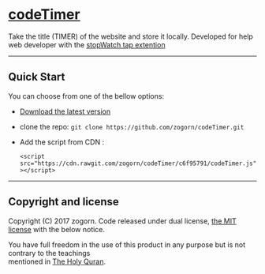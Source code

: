 # [codeTimer](https://github.com/zogorn/codeTimer)
Take the title (TIMER) of the website and store it locally.
Developed for help web developer with the [stopWatch tap extention](https://chrome.google.com/webstore/detail/stopwatch-tab/kpgmkamkehfbeilamncpcaafbdfbjmmc)


***


## Quick Start
You can choose from one of the bellow options:
+ [Download the latest version](https://github.com/zogorn/codeTimer/archive/master.zip)
+ clone the repo: `git clone https://github.com/zogorn/codeTimer.git`
+ Add the script from CDN :

  `<script src="https://cdn.rawgit.com/zogorn/codeTimer/c6f95791/codeTimer.js"></script>`


***


## Copyright and license
Copyright (C) 2017 zogorn. Code released under dual license, [the MIT license](https://github.com/zogorn/codeTimer/blob/master/LICENSE) with the below notice.

You have full freedom in the use of this product in any purpose but is not contrary to the teachings  
mentioned in [The Holy Quran](http://quran.ksu.edu.sa/index.php?l=en#aya=1_1&m=hafs&qaree=husary&trans=en_sh).
